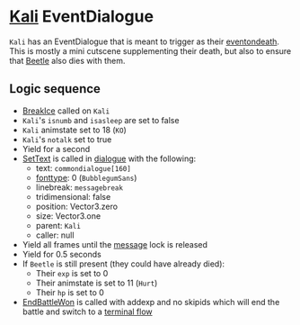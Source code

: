 # [Kali](../../Enemy%20actions/Enemies/Kali.md) EventDialogue
`Kali` has an EventDialogue that is meant to trigger as their [eventondeath](../../Actors%20states/Enemy%20features.md#eventondeath). This is mostly a mini cutscene supplementing their death, but also to ensure that [Beetle](../../Enemy%20actions/Enemies/Beetle.md) also dies with them.

## Logic sequence

- [BreakIce](../../../Entities/EntityControl/Notable%20methods/Freeze%20handling.md#breakice) called on `Kali`
- `Kali`'s `isnumb` and `isasleep` are set to false
- `Kali` animstate set to 18 (`KO`)
- `Kali`'s `notalk` set to true
- Yield for a second
- [SetText](../../../SetText/SetText.md) is called in [dialogue](../../../SetText/Dialogue%20mode.md#dialogue-mode) with the following:
    - text: `commondialogue[160]`
    - [fonttype](../../../SetText/Notable%20states.md#fonttype): 0 (`BubblegumSans`)
    - linebreak: `messagebreak`
    - tridimensional: false
    - position: Vector3.zero
    - size: Vector3.one
    - parent: `Kali`
    - caller: null
- Yield all frames until the [message](../../../SetText/Notable%20states.md#message) lock is released
- Yield for 0.5 seconds
- If `Beetle` is still present (they could have already died):
    - Their `exp` is set to 0
    - Their animstate is set to 11 (`Hurt`)
    - Their `hp` is set to 0
- [EndBattleWon](../Terminal%20wrappers/EndBattleWon.md) is called with addexp and no skipids which will end the battle and switch to a [terminal flow](../Update%20flows/Terminal%20flow.md)
